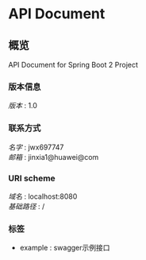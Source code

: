 # API Document


<a name="overview"></a>
## 概览
API Document for Spring Boot 2 Project


### 版本信息
*版本* : 1.0


### 联系方式
*名字* : jwx697747  
*邮箱* : jinxia1@huawei@com


### URI scheme
*域名* : localhost:8080  
*基础路径* : /


### 标签

* example : swagger示例接口



